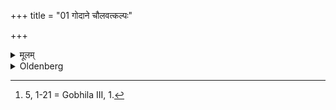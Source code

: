 +++
title = "01 गोदाने चौलवत्कल्पः"

+++

<details><summary>मूलम्</summary>

गोदाने चौलवत्कल्पः १
</details>

<details><summary>Oldenberg</summary>

1 [^fn_1021]. At the Godāna (or cutting of the beard) the

[^fn_1021]: 5, 1-21 = Gobhila III, 1.

rite is identical with the Kaula (cutting of the hair; see above, chap. 3, 16 seqq.).
</details>
